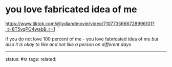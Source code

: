 #  you love fabricated idea of me
https://www.tiktok.com/@lydiandmovie/video/7107735666728996101?_t=8T5yqPO4wab&_r=1

if you do not love 100 percent of me - you love fabricated idea of me
*but also it is okay to like and not like a person on different days*

---
status: #⚙️ 
tags: 
related: 
